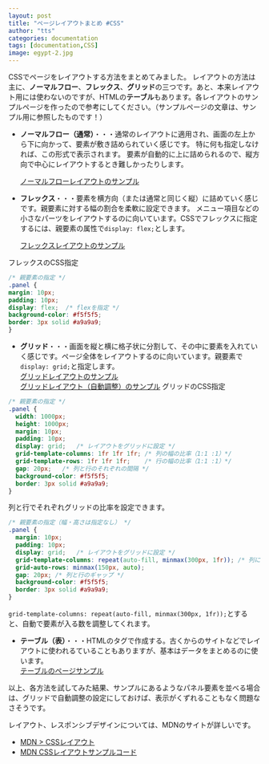```yaml
---
layout: post
title: "ページレイアウトまとめ #CSS"
author: "tts"
categories: documentation
tags: [documentation,CSS]
image: egypt-2.jpg
---
```


CSSでページをレイアウトする方法をまとめてみました。
レイアウトの方法は主に、**ノーマルフロー**、**フレックス**、**グリッド**の三つです。あと、本来レイアウト用には使わないのですが、HTMLの**テーブル**もあります。各レイアウトのサンプルページを作ったので参考にしてください。（サンプルページの文章は、サンプル用に参照したものです！）  


- **ノーマルフロー（通常）**・・・通常のレイアウトに適用され、画面の左上から下に向かって、要素が敷き詰められていく感じです。 特に何も指定しなければ、この形式で表示されます。 要素が自動的に上に詰められるので、縦方向で中心にレイアウトするとき難しかったりします。  

  [ノーマルフローレイアウトのサンプル](/sample/css/layout_normal.html)  

- **フレックス**・・・要素を横方向（または通常と同じく縦）に詰めていく感じです。親要素に対する幅の割合を柔軟に設定できます。 メニュー項目などの小さなパーツをレイアウトするのに向いています。CSSでフレックスに指定するには、親要素の属性で`display: flex;`とします。  

  [フレックスレイアウトのサンプル](/sample/css/layout_flex.html)  

 フレックスのCSS指定
  ```css
/* 親要素の指定 */
.panel {
  margin: 10px;
  padding: 10px;
  display: flex;  /* flexを指定 */
  background-color: #f5f5f5;
  border: 3px solid #a9a9a9;
  }
  ```

- **グリッド**・・・画面を縦と横に格子状に分割して、その中に要素を入れていく感じです。ページ全体をレイアウトするのに向いています。親要素で`display: grid;`と指定します。  
  [グリッドレイアウトのサンプル](/sample/css/layout_grid.html)  
  [グリッドレイアウト（自動調整）のサンプル](/sample/css/layout_grid_auto.html)
  グリッドのCSS指定
```css
/* 親要素の指定 */
.panel {
  width: 1000px;
  height: 1000px;
  margin: 10px;
  padding: 10px;
  display: grid;   /* レイアウトをグリッドに設定 */
  grid-template-columns: 1fr 1fr 1fr; /* 列の幅の比率（1:1 :1）*/
  grid-template-rows: 1fr 1fr 1fr;    /* 行の幅の比率（1:1 :1）*/
  gap: 20px;   /* 列と行のそれぞれの間隔 */
  background-color: #f5f5f5;
  border: 3px solid #a9a9a9;
}
```
列と行でそれぞれグリッドの比率を設定できます。
```css
/* 親要素の指定（幅・高さは指定なし） */
.panel {
  margin: 10px;
  padding: 10px;
  display: grid;   /* レイアウトをグリッドに設定 */
  grid-template-columns: repeat(auto-fill, minmax(300px, 1fr)); /* 列に入るだけ入れる */
  grid-auto-rows: minmax(150px, auto); 
  gap: 20px; /* 列と行のギャップ */
  background-color: #f5f5f5;
  border: 3px solid #a9a9a9;
}
```
`grid-template-columns: repeat(auto-fill, minmax(300px, 1fr));`とすると、自動で要素が入る数を調整してくれます。

- **テーブル（表）**・・・HTMLのタグで作成する。古くからのサイトなどでレイアウトに使われるていることもありますが、基本はデータをまとめるのに使います。  
  [テーブルのページサンプル](/sample/css/layout_table.html)

以上、各方法を試してみた結果、サンプルにあるようなパネル要素を並べる場合は、グリッドで自動調整の設定にしておけば、表示がくずれることもなく問題なさそうです。

レイアウト、レスポンシブデザインについては、MDNのサイトが詳しいです。  
- [MDN > CSSレイアウト](https://developer.mozilla.org/ja/docs/Learn/CSS/CSS_layout)
- [MDN CSSレイアウトサンプルコード](https://github.com/mdn/learning-area/tree/master/css/css-layout)